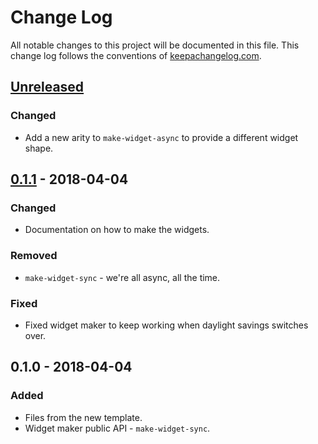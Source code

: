 # Change Log
All notable changes to this project will be documented in this file. This change log follows the conventions of [keepachangelog.com](http://keepachangelog.com/).

## [Unreleased]
### Changed
- Add a new arity to `make-widget-async` to provide a different widget shape.

## [0.1.1] - 2018-04-04
### Changed
- Documentation on how to make the widgets.

### Removed
- `make-widget-sync` - we're all async, all the time.

### Fixed
- Fixed widget maker to keep working when daylight savings switches over.

## 0.1.0 - 2018-04-04
### Added
- Files from the new template.
- Widget maker public API - `make-widget-sync`.

[Unreleased]: https://github.com/your-name/clojure_for_the_brave_and_true/compare/0.1.1...HEAD
[0.1.1]: https://github.com/your-name/clojure_for_the_brave_and_true/compare/0.1.0...0.1.1
